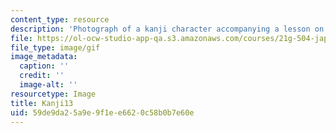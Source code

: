 ```yaml
---
content_type: resource
description: 'Photograph of a kanji character accompanying a lesson on Japanese. '
file: https://ol-ocw-studio-app-qa.s3.amazonaws.com/courses/21g-504-japanese-iv-spring-2009/59de9da25a9e9f1ee6620c58b0b7e60e_Kanji13.gif
file_type: image/gif
image_metadata:
  caption: ''
  credit: ''
  image-alt: ''
resourcetype: Image
title: Kanji13
uid: 59de9da2-5a9e-9f1e-e662-0c58b0b7e60e
---
```

